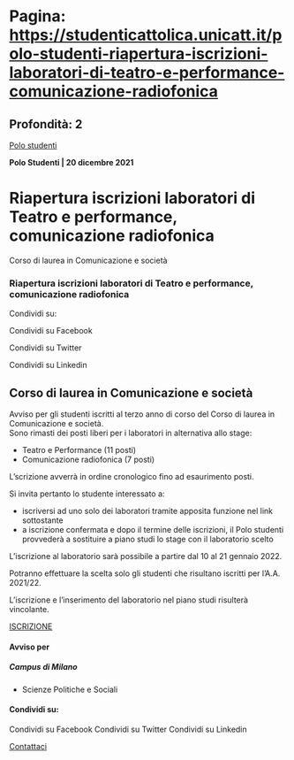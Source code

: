 # Pagina: https://studenticattolica.unicatt.it/polo-studenti-riapertura-iscrizioni-laboratori-di-teatro-e-performance-comunicazione-radiofonica

## Profondità: 2

[Polo studenti](avvisi-polo-studenti)


**Polo Studenti
| 20 dicembre 2021**

# Riapertura iscrizioni laboratori di Teatro e performance, comunicazione radiofonica

Corso di laurea in Comunicazione e società

### Riapertura iscrizioni laboratori di Teatro e performance, comunicazione radiofonica

Condividi su:

Condividi su Facebook

Condividi su Twitter

Condividi su Linkedin

## Corso di laurea in Comunicazione e società

Avviso per gli studenti iscritti al terzo anno di corso del Corso di laurea in Comunicazione e società.  
Sono rimasti dei posti liberi per i laboratori in alternativa allo stage:

* Teatro e Performance (11 posti)
* Comunicazione radiofonica (7 posti)

L’scrizione avverrà in ordine cronologico fino ad esaurimento posti.

Si invita pertanto lo studente interessato a:

* iscriversi ad uno solo dei laboratori tramite apposita funzione nel link sottostante
* a iscrizione confermata e dopo il termine delle iscrizioni, il Polo studenti provvederà a sostituire a piano studi lo stage con il laboratorio scelto

L’iscrizione al laboratorio sarà possibile a partire dal 10 al 21 gennaio 2022.

Potranno effettuare la scelta solo gli studenti che risultano iscritti per l’A.A. 2021/22.

L’iscrizione e l’inserimento del laboratorio nel piano studi risulterà vincolante.

[ISCRIZIONE](https://segreteria-online.unicatt.it/curriculum/)

#### Avviso per

##### Campus di Milano

* Scienze Politiche e Sociali

#### Condividi su:

Condividi su Facebook
Condividi su Twitter
Condividi su Linkedin

[Contattaci](home-contatti "Contattaci")